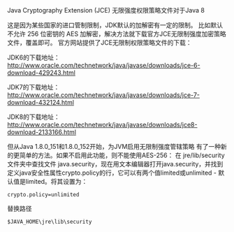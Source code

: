 Java Cryptography Extension (JCE) 无限强度权限策略文件对于Java 8

这是因为某些国家的进口管制限制，JDK默认的加解密有一定的限制。
比如默认不允许 256 位密钥的 AES 加解密，解决方法就下载官方JCE无限制强度加密策略文件，覆盖即可。
官方网站提供了JCE无限制权限策略文件的下载：

JDK6的下载地址：
http://www.oracle.com/technetwork/java/javase/downloads/jce-6-download-429243.html

JDK7的下载地址：
http://www.oracle.com/technetwork/java/javase/downloads/jce-7-download-432124.html

JDK8的下载地址：
http://www.oracle.com/technetwork/java/javase/downloads/jce8-download-2133166.html

但从Java 1.8.0_151和1.8.0_152开始，为JVM启用无限制强度管辖策略 有了一种新的更简单的方法。如果不启用此功能，则不能使用AES-256：
在 jre/lib/security 文件夹中查找文件 java.security，现在用文本编辑器打开java.security，并找到定义java安全性属性crypto.policy的行，它可以有两个值limited或unlimited - 默认值是limited。将其设置为：
```
crypto.policy=unlimited
```


替换路径
```
$JAVA_HOME\jre\lib\security
```